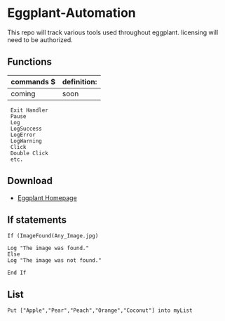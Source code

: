 # Eggplant-Automation
This repo will track various tools used throughout eggplant. licensing will need to be authorized.

## Functions

|                commands  $                   |                           definition:                              |
|----------------------------------------------|--------------------------------------------------------------------|
| coming                                       | soon                                                               |

```
 Exit Handler
 Pause
 Log
 LogSuccess
 LogError
 LogWarning
 Click 
 Double Click 
 etc.
```

## Download 
 - [Eggplant Homepage](https://www.eggplantsoftware.com/eggplant-functional-downloads)

## If statements
```
If (ImageFound(Any_Image.jpg)

Log "The image was found."
Else
Log "The image was not found."

End If
```

## List
```
Put ["Apple","Pear","Peach","Orange","Coconut"] into myList
```


